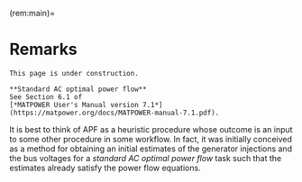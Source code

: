 (rem:main)=
# Remarks

```{caution}
This page is under construction.
```

```{margin}
**Standard AC optimal power flow**
See Section 6.1 of
[*MATPOWER User's Manual version 7.1*](https://matpower.org/docs/MATPOWER-manual-7.1.pdf).
```

It is best to think of APF as a heuristic procedure whose outcome is an input to some other procedure in some workflow.
In fact, it was initially conceived as a method for obtaining an initial estimates of the generator injections and the bus voltages
for a *standard AC optimal power flow* task such that the estimates already satisfy the power flow equations.
